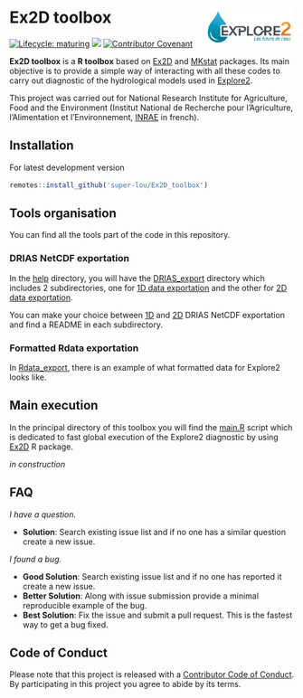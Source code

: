 # Ex2D toolbox [<img src="resources/LogoExplore2.png" align="right" width=160 alt=""/>](https://professionnels.ofb.fr/fr/node/1244)

<!-- badges: start -->
[![Lifecycle: maturing](https://img.shields.io/badge/lifecycle-maturing-blue.svg)](https://lifecycle.r-lib.org/articles/stages.html)
![](https://img.shields.io/github/last-commit/super-lou/Ex2D_toolbox)
[![Contributor Covenant](https://img.shields.io/badge/Contributor%20Covenant-2.1-4baaaa.svg)](code_of_conduct.md) 
<!-- badges: end -->

**Ex2D toolbox** is a **R toolbox** based on [Ex2D](https://github.com/super-lou/Ex2D) and [MKstat](https://github.com/super-lou/MKstat) packages. Its main objective is to provide a simple way of interacting with all these codes to carry out diagnostic of the hydrological models used in [Explore2](https://professionnels.ofb.fr/fr/node/1244).

This project was carried out for National Research Institute for Agriculture, Food and the Environment (Institut National de Recherche pour l’Agriculture, l’Alimentation et l’Environnement, [INRAE](https://agriculture.gouv.fr/inrae-linstitut-national-de-recherche-pour-lagriculture-lalimentation-et-lenvironnement) in french).


## Installation
For latest development version

``` r
remotes::install_github('super-lou/Ex2D_toolbox')
```

## Tools organisation
You can find all the tools part of the code in this repository.

### DRIAS NetCDF exportation
In the [help](https://github.com/super-lou/Ex2D_toolbox/tree/main/help) directory, you will have the [DRIAS_export](https://github.com/super-lou/Ex2D_toolbox/tree/main/help/DRIAS_export) directory which includes 2 subdirectories, one for [1D data exportation](https://github.com/super-lou/Ex2D_toolbox/tree/main/help/DRIAS_export/DRIAS_export_1D) and the other for [2D data exportation](https://github.com/super-lou/Ex2D_toolbox/tree/main/help/DRIAS_export/DRIAS_export_2D).

You can make your choice between [1D](https://github.com/super-lou/Ex2D_toolbox/tree/main/help/DRIAS_export/DRIAS_export_1D) and [2D](https://github.com/super-lou/Ex2D_toolbox/tree/main/help/DRIAS_export/DRIAS_export_2D) DRIAS NetCDF exportation and find a README in each subdirectory.

### Formatted Rdata exportation
In [Rdata_export](https://github.com/super-lou/Ex2D_toolbox/tree/main/help/Rdata_export), there is an example of what formatted data for Explore2 looks like.


## Main execution
In the principal directory of this toolbox you will find the [main.R](https://github.com/super-lou/Ex2D_toolbox/tree/main/main.R) script which is dedicated to fast global execution of the Explore2 diagnostic by using [Ex2D](https://github.com/super-lou/Ex2D) R package.

*in construction*


## FAQ
*I have a question.*

-   **Solution**: Search existing issue list and if no one has a similar question create a new issue.

*I found a bug.*

-   **Good Solution**: Search existing issue list and if no one has reported it create a new issue.
-   **Better Solution**: Along with issue submission provide a minimal reproducible example of the bug.
-   **Best Solution**: Fix the issue and submit a pull request. This is the fastest way to get a bug fixed.


## Code of Conduct
Please note that this project is released with a [Contributor Code of Conduct](CODE_OF_CONDUCT.md). By participating in this project you agree to abide by its terms.
